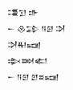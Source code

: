 <div class='block'>
<div class='line'>𒃮𒋛 𒈥</div>
<div class='line'>𒀸 𒊮𒁉 𒀀𒇉 𒋫</div>
<div class='line'>𒋫𒊑𒍢</div>
<div class='line'>𒇸𒇷𒅗</div>
<div class='line'>𒀸 𒀀𒇉 𒇻𒊺𒍢</div>
</div>